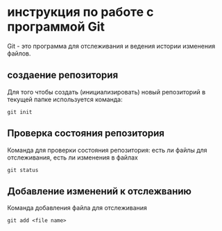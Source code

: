 # инструкция по работе с программой Git

Git - это программа для отслеживания и ведения истории изменения файлов.

## создаение репозитория

Для того чтобы создать (инициализировать) новый репозиторий в текущей папке используется команда:

    git init

## Проверка состояния репозитория

Команда для проверки состояния репозитория: есть ли файлы для отслеживания, есть ли изменения в файлах

    git status

## Добавление изменений к отслежванию

Команда добавления файла для отслеживания

    git add <file name>

